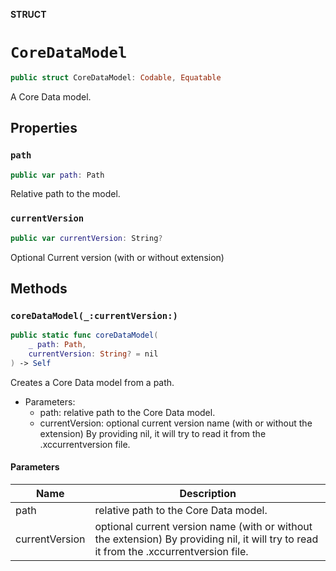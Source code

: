 **STRUCT**

# `CoreDataModel`

```swift
public struct CoreDataModel: Codable, Equatable
```

A Core Data model.

## Properties
### `path`

```swift
public var path: Path
```

Relative path to the model.

### `currentVersion`

```swift
public var currentVersion: String?
```

Optional Current version (with or without extension)

## Methods
### `coreDataModel(_:currentVersion:)`

```swift
public static func coreDataModel(
    _ path: Path,
    currentVersion: String? = nil
) -> Self
```

Creates a Core Data model from a path.

- Parameters:
  - path: relative path to the Core Data model.
  - currentVersion: optional current version name (with or without the extension)
  By providing nil, it will try to read it from the .xccurrentversion file.

#### Parameters

| Name | Description |
| ---- | ----------- |
| path | relative path to the Core Data model. |
| currentVersion | optional current version name (with or without the extension) By providing nil, it will try to read it from the .xccurrentversion file. |
